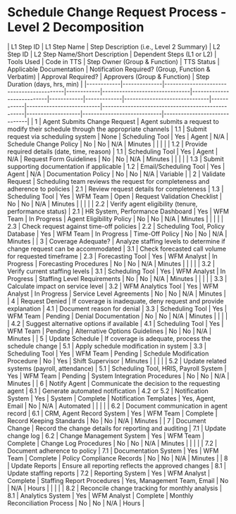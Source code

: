 # Schedule Change Request Process - Level 2 Decomposition
<div style="overflow-x: auto;">
| L1 Step ID | L1 Step Name | Step Description (i.e., Level 2 Summary) | L2 Step ID | L2 Step Name/Short Description | Dependent Steps (L1 or L2) | Tools Used | Code in TTS | Step Owner (Group & Function) | TTS Status | Applicable Documentation | Notification Required? (Group, Function & Verbatim) | Approval Required? | Approvers (Group & Function) | Step Duration (days, hrs, min) |
|------------|--------------|------------------------------------------|------------|-------------------------------|---------------------------|------------|-------------|------------------------------|------------|--------------------------|--------------------------------------------------|-------------------|----------------------------|------------------------------|
| 1 | Agent Submits Change Request | Agent submits a request to modify their schedule through the appropriate channels | 1.1 | Submit request via scheduling system | None | Scheduling Tool | Yes | Agent | N/A | Schedule Change Policy | No | No | N/A | Minutes |
| | | | 1.2 | Provide required details (date, time, reason) | 1.1 | Scheduling Tool | Yes | Agent | N/A | Request Form Guidelines | No | No | N/A | Minutes |
| | | | 1.3 | Submit supporting documentation if applicable | 1.2 | Email/Scheduling Tool | Yes | Agent | N/A | Documentation Policy | No | No | N/A | Variable |
| 2 | Validate Request | Scheduling team reviews the request for completeness and adherence to policies | 2.1 | Review request details for completeness | 1.3 | Scheduling Tool | Yes | WFM Team | Open | Request Validation Checklist | No | No | N/A | Minutes |
| | | | 2.2 | Verify agent eligibility (tenure, performance status) | 2.1 | HR System, Performance Dashboard | Yes | WFM Team | In Progress | Agent Eligibility Policy | No | No | N/A | Minutes |
| | | | 2.3 | Check request against time-off policies | 2.2 | Scheduling Tool, Policy Database | Yes | WFM Team | In Progress | Time-Off Policy | No | No | N/A | Minutes |
| 3 | Coverage Adequate? | Analyze staffing levels to determine if change request can be accommodated | 3.1 | Check forecasted call volume for requested timeframe | 2.3 | Forecasting Tool | Yes | WFM Analyst | In Progress | Forecasting Procedures | No | No | N/A | Minutes |
| | | | 3.2 | Verify current staffing levels | 3.1 | Scheduling Tool | Yes | WFM Analyst | In Progress | Staffing Level Requirements | No | No | N/A | Minutes |
| | | | 3.3 | Calculate impact on service level | 3.2 | WFM Analytics Tool | Yes | WFM Analyst | In Progress | Service Level Agreements | No | No | N/A | Minutes |
| 4 | Request Denied | If coverage is inadequate, deny request and provide explanation | 4.1 | Document reason for denial | 3.3 | Scheduling Tool | Yes | WFM Team | Pending | Denial Documentation | No | No | N/A | Minutes |
| | | | 4.2 | Suggest alternative options if available | 4.1 | Scheduling Tool | Yes | WFM Team | Pending | Alternative Options Guidelines | No | No | N/A | Minutes |
| 5 | Update Schedule | If coverage is adequate, process the schedule change | 5.1 | Apply schedule modification in system | 3.3 | Scheduling Tool | Yes | WFM Team | Pending | Schedule Modification Procedure | No | Yes | Shift Supervisor | Minutes |
| | | | 5.2 | Update related systems (payroll, attendance) | 5.1 | Scheduling Tool, HRIS, Payroll System | Yes | WFM Team | Pending | System Integration Procedures | No | No | N/A | Minutes |
| 6 | Notify Agent | Communicate the decision to the requesting agent | 6.1 | Generate automated notification | 4.2 or 5.2 | Notification System | Yes | System | Complete | Notification Templates | Yes, Agent, Email | No | N/A | Automated |
| | | | 6.2 | Document communication in agent record | 6.1 | CRM, Agent Record System | Yes | WFM Team | Complete | Record Keeping Standards | No | No | N/A | Minutes |
| 7 | Document Change | Record the change details for reporting and auditing | 7.1 | Update change log | 6.2 | Change Management System | Yes | WFM Team | Complete | Change Log Procedures | No | No | N/A | Minutes |
| | | | 7.2 | Document adherence to policy | 7.1 | Documentation System | Yes | WFM Team | Complete | Policy Compliance Records | No | No | N/A | Minutes |
| 8 | Update Reports | Ensure all reporting reflects the approved changes | 8.1 | Update staffing reports | 7.2 | Reporting System | Yes | WFM Analyst | Complete | Staffing Report Procedures | Yes, Management Team, Email | No | N/A | Hours |
| | | | 8.2 | Reconcile change tracking for monthly analysis | 8.1 | Analytics System | Yes | WFM Analyst | Complete | Monthly Reconciliation Process | No | No | N/A | Hours |
</div>